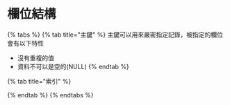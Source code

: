 # 欄位結構

{% tabs %}
{% tab title="主鍵" %}
主鍵可以用來嚴密指定記錄，被指定的欄位會有以下特性

* 沒有重複的值
* 資料不可以是空的\(NULL\)
{% endtab %}

{% tab title="索引" %}

{% endtab %}
{% endtabs %}

